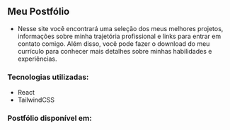 ## Meu Postfólio
- Nesse site você encontrará uma seleção dos meus melhores projetos, informações sobre minha trajetória profissional e links para entrar em contato comigo. Além disso, você pode fazer o download do meu currículo para conhecer mais detalhes sobre minhas habilidades e experiências.

### Tecnologias utilizadas:
- React
- TailwindCSS

### Postfólio disponível em:

